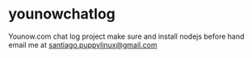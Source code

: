 # younowchatlog
Younow.com  chat log project
make sure  and  install nodejs  before  hand 
 email  me  at  santiago.puppylinux@gmail.com 


